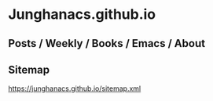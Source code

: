 # Junghanacs.github.io

## Posts / Weekly / Books / Emacs / About 

## Sitemap

https://junghanacs.github.io/sitemap.xml
